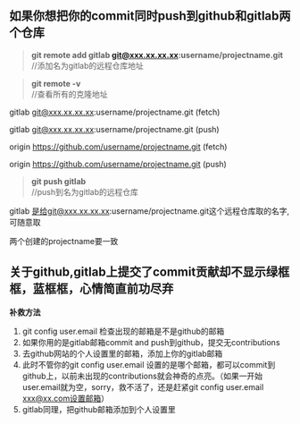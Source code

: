 ## 如果你想把你的commit同时push到github和gitlab两个仓库

> **git remote add gitlab git@xxx.xx.xx.xx:username/projectname.git**   
//添加名为gitlab的远程仓库地址

> **git remote -v**  
//查看所有的克隆地址

gitlab  git@xxx.xx.xx.xx:username/projectname.git (fetch)

gitlab  git@xxx.xx.xx.xx:username/projectname.git (push)

origin  https://github.com/username/projectname.git (fetch)

origin  https://github.com/username/projectname.git (push)


> **git push gitlab**    
//push到名为gitlab的远程仓库

gitlab 是给git@xxx.xx.xx.xx:username/projectname.git这个远程仓库取的名字,可随意取

两个创建的projectname要一致


## 关于github,gitlab上提交了commit贡献却不显示绿框框，蓝框框，心情简直前功尽弃

**补救方法**
1. git config user.email 检查出现的邮箱是不是github的邮箱
1. 如果你用的是gitlab邮箱commit and push到github，提交无contributions
1. 去github网站的个人设置里的邮箱，添加上你的gitlab邮箱
1. 此时不管你的git config user.email 设置的是哪个邮箱，都可以commit到github上，以前未出现的contributions就会神奇的点亮。（如果一开始user.email就为空，sorry，救不活了，还是赶紧git config user.email xxx@xx.com设置邮箱）
1. gitlab同理，把github邮箱添加到个人设置里